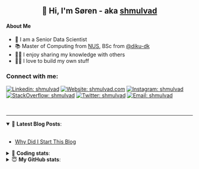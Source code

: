<h2 align="center">
	👋 Hi, I'm Søren - aka <a href="https://shmulvad.com">shmulvad</a>
</h2>

#### About Me
- 🤖 I am a Senior Data Scientist
- 📚 Master of Computing from [NUS], BSc from [@diku-dk]
- 👨‍🏫 I enjoy sharing my knowledge with others
- 👨‍💻 I love to build my own stuff

### Connect with me:

[![Linkedin: shmulvad](https://img.shields.io/badge/shmulvad-blue?style=flat&logo=Linkedin&logoColor=white)][linkedin]
[![Website: shmulvad.com](https://img.shields.io/badge/shmulvad.com-47CCCC?&style=flat&logo=Google-Chrome&logoColor=white)][website]
[![Instagram: shmulvad](https://img.shields.io/badge/-@shmulvad-purple?style=flat&logo=Instagram&logoColor=white)][instagram]
[![StackOverflow: shmulvad](https://img.shields.io/badge/shmulvad-FE7A16?style=flat&logo=stack-overflow&logoColor=white)][stackOverflow]
[![Twitter: shmulvad](https://img.shields.io/badge/@shmulvad-1ca0f1?style=flat&logo=twitter&logoColor=white)][twitter]
[![Email: shmulvad](https://img.shields.io/badge/shmulvad-D14836?style=flat&logo=gmail&logoColor=white)][mail]

<br />

---

<details open>
 <summary>📕 <b>Latest Blog Posts</b>: </summary>

<br>

<!-- BLOG-POST-LIST:START -->
- [Why Did I Start This Blog](https://shmulvad.com/blog/why-did-start-this-blog)
<!-- BLOG-POST-LIST:END -->

</details>

<!-- --- -->

<details>
 <summary>🤖 <b>Coding stats</b>: </summary>

<br>

NOTE: Doesn't track coding at work or work done in environments such as Jupyter Notebooks.

<!--START_SECTION:waka-->
![Code Time](http://img.shields.io/badge/Code%20Time-2%2C897%20hrs%2035%20mins-blue)

**I'm a Night 🦉** 

```text
🌞 Morning                547 commits         ██░░░░░░░░░░░░░░░░░░░░░░░   08.24 % 
🌆 Daytime                1738 commits        ███████░░░░░░░░░░░░░░░░░░   26.17 % 
🌃 Evening                2685 commits        ██████████░░░░░░░░░░░░░░░   40.42 % 
🌙 Night                  1672 commits        ██████░░░░░░░░░░░░░░░░░░░   25.17 % 
```


📊 **This Week I Spent My Time On** 

```text
💬 Programming Languages: 
Python                   6 hrs 7 mins        ██████████████░░░░░░░░░░░   57.40 % 
Other                    1 hr 38 mins        ████░░░░░░░░░░░░░░░░░░░░░   15.44 % 
TypeScript               1 hr 28 mins        ███░░░░░░░░░░░░░░░░░░░░░░   13.75 % 
HTML                     54 mins             ██░░░░░░░░░░░░░░░░░░░░░░░   08.58 % 
Bash                     12 mins             ░░░░░░░░░░░░░░░░░░░░░░░░░   01.98 % 

🔥 Editors: 
VS Code                  8 hrs 53 mins       █████████████████████░░░░   83.38 % 
Zsh                      1 hr 38 mins        ████░░░░░░░░░░░░░░░░░░░░░   15.43 % 
Sublime Text             7 mins              ░░░░░░░░░░░░░░░░░░░░░░░░░   01.19 % 

🐱‍💻 Projects: 
km24-core                9 hrs 8 mins        █████████████████████░░░░   85.73 % 
categorize_courses       48 mins             ██░░░░░░░░░░░░░░░░░░░░░░░   07.57 % 
arbejdsretten            17 mins             █░░░░░░░░░░░░░░░░░░░░░░░░   02.73 % 
company-scrapers         15 mins             █░░░░░░░░░░░░░░░░░░░░░░░░   02.40 % 
Unknown Project          6 mins              ░░░░░░░░░░░░░░░░░░░░░░░░░   01.08 % 
```


 Last Updated on 23/10/2024 18:49:30 UTC
<!--END_SECTION:waka-->

</details>

<!-- --- -->

<details>
 <summary>😇 <b>My GitHub stats</b>: </summary>

<br>

<img align="left" alt="shmulvad's Github Stats" src="https://github-readme-stats.vercel.app/api?username=shmulvad&show_icons=true&hide_border=true" />

</details>



[website]: https://shmulvad.com
[twitter]: https://twitter.com/shmulvad
[linkedin]: https://linkedin.com/in/shmulvad
[instagram]: https://instagram.com/shmulvad
[stackOverflow]: https://stackoverflow.com/users/9248793/shmulvad
[mail]: mailto:shmulvad@gmail.com
[@diku-dk]: https://github.com/diku-dk
[github]: https://github.com/shmulvad
[NUS]: https://www.nus.edu.sg
